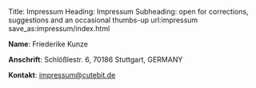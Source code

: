 Title: Impressum
Heading: Impressum
Subheading: open for corrections, suggestions and an occasional thumbs-up
url:impressum
save_as:impressum/index.html

**Name**: Friederike Kunze

**Anschrift**: Schlößlestr. 6, 70186 Stuttgart, GERMANY

**Kontakt**: impressum@cutebit.de


